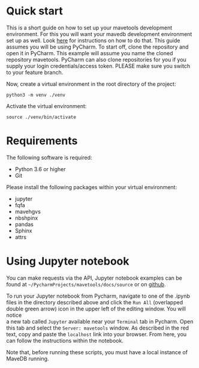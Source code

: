 # Quick start

This is a short guide on how to set up your mavetools development environment. For this you will want your mavedb
development environment set up as well. Look [here](https://github.com/VariantEffect/mavedb/blob/main/DEVELOPERS.md) for 
instructions on how to do that. This guide assumes you will be using PyCharm. To start off, clone the repository and 
open it in PyCharm. This example will assume you name the cloned repository mavetools. PyCharm can also clone 
repositories for you if you supply your login credentials/access token. PLEASE make sure you switch to your feature 
branch.

Now, create a virtual environment in the root directory of the project:

```shell
python3 -m venv ./venv
```

Activate the virtual environment:

```shell
source ./venv/bin/activate
```

# Requirements

The following software is required:

- Python 3.6 or higher
- Git

Please install the following packages within your virtual environment:

- jupyter
- fqfa
- mavehgvs
- nbshpinx
- pandas
- Sphinx
- attrs

# Using Jupyter notebook

You can make requests via the API, Jupyter notebook examples can be found at 
`~/PycharmProjects/mavetools/docs/source` or on
[github](https://github.com/VariantEffect/mavetools/docs/source).

To run your Jupyter notebook from Pycharm, navigate to one of the .ipynb files in the directory described above and click 
the `Run All` (overlapped double green arrow) icon in the upper left of the editing window. You will notice  
a new tab called `Jupyter` available near your `Terminal` tab in Pycharm. Open this tab and select 
the `Server: mavetools` window. As described in the red text, copy and paste the `localhost` link into your browser. 
From here, you can follow the instructions within the notebook.

Note that, before running these scripts, you must have a local instance of MaveDB running.  
